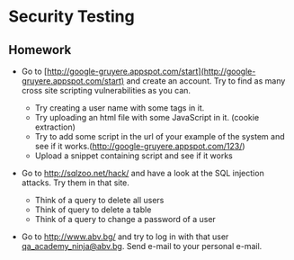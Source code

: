 # Security Testing
## Homework

* Go to [http://google-gruyere.appspot.com/start](http://google-gruyere.appspot.com/start) and create an account. Try to find as many cross site scripting vulnerabilities as you can.
	* Try creating a user name with some tags in it.
	* Try uploading an html file with some JavaScript in it. (cookie extraction)
	* Try to add some script in the url of your example of the system and see if it works.(http://google-gruyere.appspot.com/123/<script></script>)
	* Upload a snippet containing script and see if it works

* Go to http://sqlzoo.net/hack/ and have a look at the SQL injection attacks. Try them in that site.
	* Think of a query to delete all users
	* Think of query to delete a table
	* Think of a query to change a password of a user
	
* Go to http://www.abv.bg/ and try to log in with that user qa_academy_ninja@abv.bg. Send e-mail to your personal e-mail.









